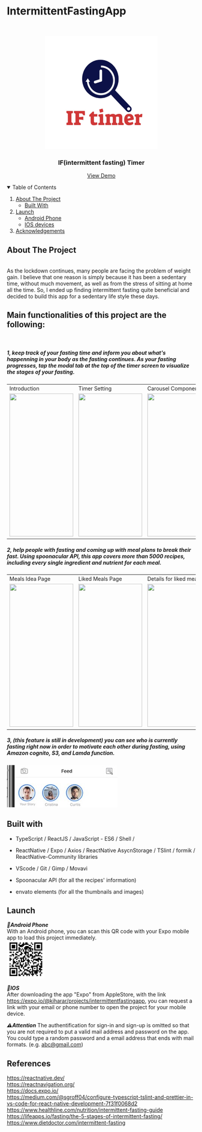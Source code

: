 # IntermittentFastingApp

<!-- PROJECT LOGO -->
<br />
<p align="center">
  <a>
    <img src="./src/images/IFLogo.png" alt="Logo" width="300" height="300">
  </a>

  <h3 align="center">IF(intermittent fasting) Timer</h3>

 <p align="center">
    <a href="https://expo.io/@kiharar/projects/intermittentfastingapp">View Demo</a>
 </p>

<!-- TABLE OF CONTENTS -->
<details open="open">
  <summary>Table of Contents</summary>
  <ol>
    <li>
      <a href="#about-the-project">About The Project</a>
      <ul>
        <li><a href="#built-with">Built With</a></li>
      </ul>
    </li>
    <li>
      <a href="Launch">Launch</a>
      <ul>
        <li><a href="#Launch">Android Phone</a></li>
        <li><a href="#Launch">IOS devices</a></li>
      </ul>
    </li>
    <li><a href="#acknowledgements">Acknowledgements</a></li>
  </ol>
</details>

<!-- ABOUT THE PROJECT -->
## About The Project
<br/>
As the lockdown continues, many people are facing the problem of weight gain. I believe that one reason is simply 
because it has been a sedentary time, without much movement, as well as from the stress of sitting at home all the time.
So, I ended up finding intermittent fasting quite beneficial and decided to build this app for a sedentary life style these days. 

<br/>
<h2>Main functionalities of this project are the following: </h2>
<br/>

<h5>1, keep track of your fasting time and inform you about what's happenning in your body as the fasting continues. As your fasting progresses, tap the modal tab at the top of the timer screen to visualize the stages of your fasting. 
</h5>

<table>
  <tr>
    <td>Introduction</td>
     <td>Timer Setting</td>
     <td>Carousel Components</td>
  </tr>
  <tr>
    <td><img src="./src/images/README.PICS/gif1-1.gif" width=170 height=380></td>
    <td><img src="./src/images/README.PICS/gif1-2.gif" width=170 height=380></td>
    <td><img src="./src/images/README.PICS/gif1-3.gif" width=170 height=380></td>
  </tr>
 </table>

<h5>2,  help people with fasting and coming up with meal plans to break their fast.
Using spoonacular API, this app covers more than 5000 recipes, including every single ingredient and nutrient for each meal. 
</h5>

<table>
  <tr>
    <td>Meals Idea Page</td>
     <td>Liked Meals Page</td>
     <td>Details for liked meals</td>
  </tr>
  <tr>
    <td><img src="./src/images/README.PICS/gif2-1.gif" width=170 height=380></td>
    <td><img src="./src/images/README.PICS/gif2-2.gif" width=170 height=380></td>
    <td><img src="./src/images/README.PICS/gif2-3.gif" width=170 height=380></td>
  </tr>
 </table>

<h5>3,  (this feature is still in development) you can see who is currently fasting right now in order to motivate each other during fasting, using Amazon cognito, S3, and Lamda function.
</h5>
<img src="./src/images/README.PICS/active.jpg" width=295 height=112>


## Built with 
 - TypeScript / ReactJS / JavaScript - ES6 / Shell /
 - ReactNative / Expo / Axios / ReactNative AsycnStorage / TSlint / formik / ReactNative-Community libraries 
 - VScode / Git / Gimp / Movavi 
 
 - Spoonacular API (for all the recipes' information)
 - envato elements (for all the thumbnails and images)


## Launch

***:iphone:Android Phone*** 
<br/>
  With an Android phone, you can scan this QR code with your Expo mobile app to load this project immediately.
<br/>
  <img src="./src/images/README.PICS/QRcode.jpg" alt="Logo" width="100" height="100">

***:iphone:IOS*** 
<br/>
  After downloading the app "Expo" from AppleStore, with the link https://expo.io/@kiharar/projects/intermittentfastingapp, you can request a link with your email or phone number to open the project for your mobile device.
  
***:warning:Attention***
The authentification for sign-in and sign-up is omitted so that you are not required to put a valid mail address and password on the app. 
You could type a random password and a email address that ends with mail formats. (e.g. abc@gmail.com)


## References
https://reactnative.dev/ <br/>
https://reactnavigation.org/ <br/>
https://docs.expo.io/<br/>
https://medium.com/@sgroff04/configure-typescript-tslint-and-prettier-in-vs-code-for-react-native-development-7f31f0068d2<br/>
https://www.healthline.com/nutrition/intermittent-fasting-guide<br/>
https://lifeapps.io/fasting/the-5-stages-of-intermittent-fasting/<br/>
https://www.dietdoctor.com/intermittent-fasting<br/>
